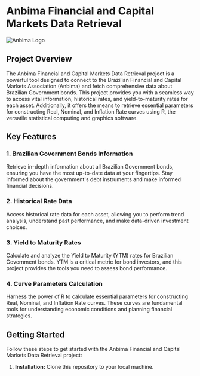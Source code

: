 # Anbima Financial and Capital Markets Data Retrieval

![Anbima Logo](https://www.anbima.com.br/lumis-theme/br/com/anbima/portal/theme/portal-anbima/assets/img/logo-anbima.png)

## Project Overview

The Anbima Financial and Capital Markets Data Retrieval project is a powerful tool designed to connect to the Brazilian Financial and Capital Markets Association (Anbima) and fetch comprehensive data about Brazilian Government bonds. This project provides you with a seamless way to access vital information, historical rates, and yield-to-maturity rates for each asset. Additionally, it offers the means to retrieve essential parameters for constructing Real, Nominal, and Inflation Rate curves using R, the versatile statistical computing and graphics software.

## Key Features

### 1. Brazilian Government Bonds Information

Retrieve in-depth information about all Brazilian Government bonds, ensuring you have the most up-to-date data at your fingertips. Stay informed about the government's debt instruments and make informed financial decisions.

### 2. Historical Rate Data

Access historical rate data for each asset, allowing you to perform trend analysis, understand past performance, and make data-driven investment choices.

### 3. Yield to Maturity Rates

Calculate and analyze the Yield to Maturity (YTM) rates for Brazilian Government bonds. YTM is a critical metric for bond investors, and this project provides the tools you need to assess bond performance.

### 4. Curve Parameters Calculation

Harness the power of R to calculate essential parameters for constructing Real, Nominal, and Inflation Rate curves. These curves are fundamental tools for understanding economic conditions and planning financial strategies.

## Getting Started

Follow these steps to get started with the Anbima Financial and Capital Markets Data Retrieval project:

1. **Installation:** Clone this repository to your local machine.
